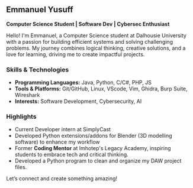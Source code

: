 ## Emmanuel Yusuff  
**Computer Science Student | Software Dev | Cybersec Enthusiast**  

Hello! I'm Emmanuel, a Computer Science student at Dalhousie University with a passion for building efficient systems and solving challenging problems. My journey combines logical thinking, creative solutions, and a love for learning, driving me to create impactful projects.  

### Skills & Technologies  
- **Programming Languages:** Java, Python, C/C#, PHP, JS
- **Tools & Platforms:** Git/GitHub, Linux, VScode, Vim, Ghidra, Burp Suite, Wireshark
- **Interests:** Software Development, Cybersecurity, AI  

### Highlights
- Current Developer intern at SimplyCast
- Developed Python extensions/addons for Blender (3D modelling software) to enhance my workflow
- Former **Coding Mentor** at Imhotep's Legacy Academy, inspiring students to embrace tech and critical thinking.  
- Developed a Python program to clean and organize my DAW project files.

Let’s connect and create something amazing!  

<!---  
eman00001/eman00001 is a ✨ special ✨ repository because its `README.md` (this file) appears on your GitHub profile.  
You can click the Preview link to take a look at your changes.  
--->  
